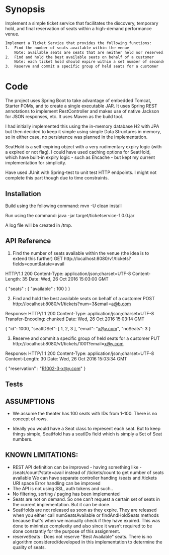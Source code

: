 # Synopsis

Implement a simple ticket service that facilitates the discovery, temporary hold, and final reservation of seats within a high-demand performance venue.

```sh
Implement a Ticket Service that provides the following functions:
1.  Find the number of seats available within the venue
    Note: available seats are seats that are neither held nor reserved.
2.  Find and hold the best available seats on behalf of a customer
    Note: each ticket hold should expire within a set number of seconds.
3.  Reserve and commit a specific group of held seats for a customer
```

# Code

The project uses Spring Boot to take advantage of embedded Tomcat, Starter POMs, and to create a single executable JAR. It uses Spring REST annotations to implement RestController and makes use of native Jackson for JSON responses, etc. It uses Maven as the build tool.

I had initially implemented this using the in-memory database H2 with JPA but then decided to keep it simple using simple Data Structures in memory, so in either case, no persistence was planned in the implementation.

SeatHold is a self-expiring object with a very rudimentary expiry logic (with a expired or not flag). I could have used caching options for SeatHold, which have built-in expiry logic - such as Ehcache - but kept my current implementation for simplicity.

Have used JUnit with Spring-test to unit test HTTP endpoints. I might not complete this part though due to time constraints.

## Installation

Build using the following command:
mvn -U clean install

Run using the command:
java -jar target/ticketservice-1.0.0.jar

A log file will be created in /tmp.

## API Reference

1. Find the number of seats available within the venue (the idea is to extend this further)
GET http://localhost:8080/v1/tickets?fields=count&state=avail

HTTP/1.1 200 
Content-Type: application/json;charset=UTF-8
Content-Length: 35
Date: Wed, 26 Oct 2016 15:03:00 GMT

{ "seats" : { "available" : 100 } }

2. Find and hold the best available seats on behalf of a customer
POST http://localhost:8080/v1/tickets?num=3&email=a@b.com

Response:
HTTP/1.1 200 
Content-Type: application/json;charset=UTF-8
Transfer-Encoding: chunked
Date: Wed, 26 Oct 2016 15:03:14 GMT

{
  "id": 1000,
  "seatIDSet": [
    1,
    2,
    3
  ],
  "email": "x@y.com",
  "noSeats": 3
}

3. Reserve and commit a specific group of held seats for a customer
PUT http://localhost:8080/v1/tickets/1001?email=x@y.com

Response:
HTTP/1.1 200 
Content-Type: application/json;charset=UTF-8
Content-Length: 30
Date: Wed, 26 Oct 2016 15:03:34 GMT

{ "reservation" : "R1002-3-x@y.com" }

## Tests

<Incomplete>

## ASSUMPTIONS
* We assume the theater has 100 seats with IDs from 1-100. There is no concept of rows.

* Ideally you would have a Seat class to represent each seat. But to keep things simple, SeatHold has a seatIDs field which is simply a Set of Seat numbers.

## KNOWN LIMITATIONS:
* REST API definition can be improved - having something like -
	/seats/count?state=avail instead of /tickets/count to get number of seats available
	We can have separate controller handing /seats and /tickets URI space
	Error handling can be improved
* The API is not using SSL, auth tokens and such..
* No filtering, sorting / paging has been implemented
* Seats are not on demand. So one can’t request a certain set of seats in the current implementation. But it can be done.
* SeatHolds are not released as soon as they expire. They are released when you either call numSeatsAvailable or findAndHoldSeats methods because that's when we manually check if they have expired. This was done to minimize complexity and also since it wasn’t required to be done constantly for the purpose of this assignment.
* reserveSeats : Does not reserve "Best Available" seats. There is no algorithm considered/developed in this implementation to determine the quality of seats.
